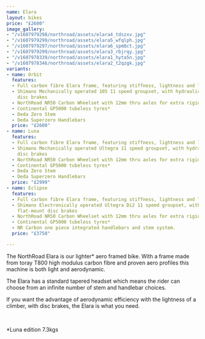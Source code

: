 ```yaml
---
name: Elara
layout: bikes
price: "£2600"
image_gallery:
- "/v1607979298/northroad/assets/elara4_tdszxv.jpg"
- "/v1607979299/northroad/assets/elara5_wfqlph.jpg"
- "/v1607979297/northroad/assets/elara6_spm8ct.jpg"
- "/v1607979299/northroad/assets/elara3_rbjrqy.jpg"
- "/v1607978339/northroad/assets/elara1_hyta5n.jpg"
- "/v1607978346/northroad/assets/elara2_t2qzgk.jpg"
variants:
- name: Orbit
  features:
  - Full carbon fibre Elara frame, featuring stiffness, lightness and low wind resistance
  - Shimano Mechanically operated 105 11 speed groupset, with hydraulic flat-mount
    disc brakes
  - NorthRoad NR50 Carbon Wheelset with 12mm thru axles for extra rigidity
  - Continental GP5000 tubeless tyres*
  - Deda Zero Stem
  - Deda Superzero Handlebars
  price: "£2600"
- name: Luna
  features:
  - Full carbon fibre Elara frame, featuring stiffness, lightness and low wind resistance
  - Shimano Mechanically operated Ultegra 11 speed groupset, with hydraulic flat-mount
    disc brakes
  - NorthRoad NR50 Carbon Wheelset with 12mm thru axles for extra rigidity
  - Continental GP5000 tubeless tyres*
  - Deda Zero Stem
  - Deda Superzero Handlebars
  price: "£2999"
- name: Eclipse
  features:
  - Full carbon fibre Elara frame, featuring stiffness, lightness and low wind resistance
  - Shimano Electronically operated Ultegra Di2 11 speed groupset, with hydraulic
    flat-mount disc brakes
  - NorthRoad NR50 Carbon Wheelset with 12mm thru axles for extra rigidity
  - Continental GP5000 tubeless tyres*
  - NR Carbon one piece integrated handlebars and stem system.
  price: "£3750"

---
```

The NorthRoad Elara is our lighter* aero framed bike. With a frame made from toray T800 high modulus carbon fibre and proven aero profiles this machine is both light and aerodynamic.

The Elara has a standard tapered headset which means the rider can choose from an infinite number of stem and handlebar choices.

If you want the advantage of aerodynamic efficiency with the lightness of a climber, with disc brakes, the Elara is what you need.

​

\*Luna edition 7.3kgs